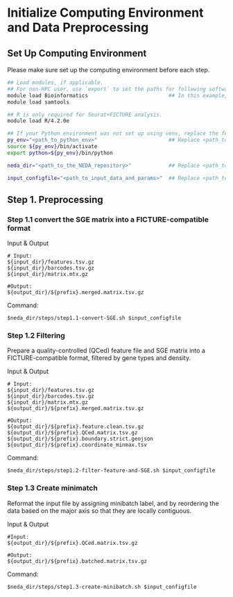 # Initialize Computing Environment and Data Preprocessing
## Set Up Computing Environment

Please make sure set up the computing environment before each step. 

```bash
## Load modules, if applicable.
## For non-HPC user, use `export` to set the paths for following softwares, e.g., `export samtools=<path_to_samtools>`.
module load Bioinformatics                          ## In this example, samtools is part of the Bioinformatics module system, requiring the Bioinformatics module to be loaded before accessing the specific program.
module load samtools

## R is only required for Seurat+FICTURE analysis.
module load R/4.2.0e

## If your Python environment was not set up using venv, replace the following lines with the appropriate commands to activate the environment.
py_env="<path_to_python_env>"                       ## Replace <path_to_python_env> with the path to the python environment
source ${py_env}/bin/activate
export python=${py_env}/bin/python

neda_dir="<path_to_the_NEDA_repository>"            ## Replace <path_to_the_NEDA_repository> with the path to the NovaScope-exemplary-downstream-analysis repository

input_configfile="<path_to_input_data_and_params>"  ## Replace <path_to_input_data_and_params> with the path to the input_data_and_params file, e.g., ${neda_dir}/input_data_and_params/input_data_and_params_lda.txt
```

## Step 1. Preprocessing

### Step 1.1 convert the SGE matrix into a FICTURE-compatible format

Input & Output
```
# Input:
${input_dir}/features.tsv.gz
${input_dir}/barcodes.tsv.gz
${input_dir}/matrix.mtx.gz

#Output:
${output_dir}/${prefix}.merged.matrix.tsv.gz
```

Command:
```
$neda_dir/steps/step1.1-convert-SGE.sh $input_configfile
```

### Step 1.2 Filtering
Prepare a quality-controlled (QCed) feature file and SGE matrix into a FICTURE-compatible format, filtered by gene types and density.

Input & Output

```
# Input: 
${input_dir}/features.tsv.gz
${input_dir}/barcodes.tsv.gz
${input_dir}/matrix.mtx.gz
${output_dir}/${prefix}.merged.matrix.tsv.gz

#Output: 
${output_dir}/${prefix}.feature.clean.tsv.gz
${output_dir}/${prefix}.QCed.matrix.tsv.gz
${output_dir}/${prefix}.boundary.strict.geojson
${output_dir}/${prefix}.coordinate_minmax.tsv
```

Command:
```
$neda_dir/steps/step1.2-filter-feature-and-SGE.sh $input_configfile
```

### Step 1.3 Create minimatch
Reformat the input file by assigning minibatch label, and by reordering the data based on the major axis so that they are locally contiguous.

Input & Output
```
#Input: 
${output_dir}/${prefix}.QCed.matrix.tsv.gz

#Output: 
${output_dir}/${prefix}.batched.matrix.tsv.gz

```

Command:
```
$neda_dir/steps/step1.3-create-minibatch.sh $input_configfile
```

